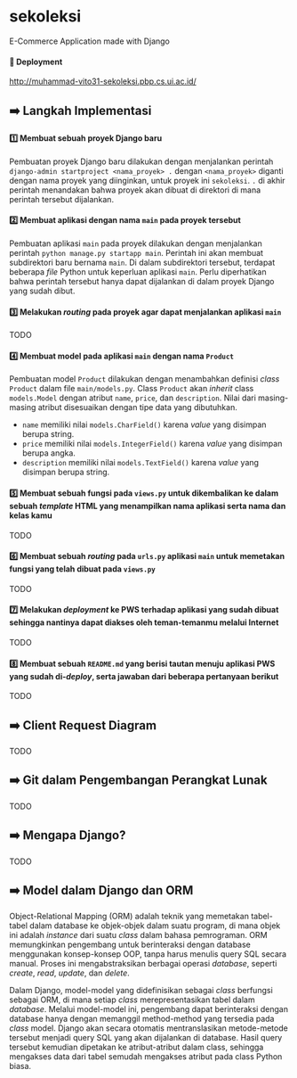 # sekoleksi

E-Commerce Application made with Django

#### 🚀 Deployment

http://muhammad-vito31-sekoleksi.pbp.cs.ui.ac.id/

## ➡️ Langkah Implementasi

#### :one: Membuat sebuah proyek Django baru
Pembuatan proyek Django baru dilakukan dengan menjalankan perintah `django-admin startproject <nama_proyek> .` dengan `<nama_proyek>` diganti dengan nama proyek yang diinginkan, untuk proyek ini `sekoleksi`. `.` di akhir perintah menandakan bahwa proyek akan dibuat di direktori di mana perintah tersebut dijalankan.

#### :two: Membuat aplikasi dengan nama `main` pada proyek tersebut
Pembuatan aplikasi `main` pada proyek dilakukan dengan menjalankan perintah `python manage.py startapp main`. Perintah ini akan membuat subdirektori baru bernama `main`. Di dalam subdirektori tersebut, terdapat beberapa _file_ Python untuk keperluan aplikasi `main`. Perlu diperhatikan bahwa perintah tersebut hanya dapat dijalankan di dalam proyek Django yang sudah dibut.

#### :three: Melakukan _routing_ pada proyek agar dapat menjalankan aplikasi `main`
TODO

#### :four: Membuat model pada aplikasi `main` dengan nama `Product`
Pembuatan model `Product` dilakukan dengan menambahkan definisi _class_ `Product` dalam file `main/models.py`. Class `Product` akan _inherit_ class `models.Model` dengan atribut `name`, `price`, dan `description`. Nilai dari masing-masing atribut disesuaikan dengan tipe data yang dibutuhkan.

- `name` memiliki nilai `models.CharField()` karena _value_ yang disimpan berupa string.
- `price` memiliki nilai `models.IntegerField()` karena _value_ yang disimpan berupa angka.
- `description` memiliki nilai `models.TextField()` karena _value_ yang disimpan berupa string.

#### :five: Membuat sebuah fungsi pada `views.py` untuk dikembalikan ke dalam sebuah _template_ HTML yang menampilkan nama aplikasi serta nama dan kelas kamu
TODO

#### :six: Membuat sebuah _routing_ pada `urls.py` aplikasi `main` untuk memetakan fungsi yang telah dibuat pada `views.py`
TODO

#### :seven: Melakukan _deployment_ ke PWS terhadap aplikasi yang sudah dibuat sehingga nantinya dapat diakses oleh teman-temanmu melalui Internet
TODO

#### :eight: Membuat sebuah `README.md` yang berisi tautan menuju aplikasi PWS yang sudah di-_deploy_, serta jawaban dari beberapa pertanyaan berikut
TODO

## ➡️ Client Request Diagram
TODO

## ➡️ Git dalam Pengembangan Perangkat Lunak
TODO

## ➡️ Mengapa Django?
TODO

## ➡️ Model dalam Django dan ORM
Object-Relational Mapping (ORM) adalah teknik yang memetakan tabel-tabel dalam database ke objek-objek dalam suatu program, di mana objek ini adalah _instance_ dari suatu _class_ dalam bahasa pemrograman. ORM memungkinkan pengembang untuk berinteraksi dengan database menggunakan konsep-konsep OOP, tanpa harus menulis query SQL secara manual. Proses ini mengabstraksikan berbagai operasi _database_, seperti _create_, _read_, _update_, dan _delete_.

Dalam Django, model-model yang didefinisikan sebagai _class_ berfungsi sebagai ORM, di mana setiap _class_ merepresentasikan tabel dalam _database_. Melalui model-model ini, pengembang dapat berinteraksi dengan database hanya dengan memanggil method-method yang tersedia pada _class_ model. Django akan secara otomatis mentranslasikan metode-metode tersebut menjadi query SQL yang akan dijalankan di database. Hasil query tersebut kemudian dipetakan ke atribut-atribut dalam class, sehingga mengakses data dari tabel semudah mengakses atribut pada class Python biasa.
